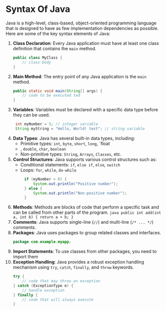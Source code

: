 # Syntax Of Java

Java is a high-level, class-based, object-oriented programming language that is designed to have as few implementation
dependencies as possible. Here are some of the key syntax elements of Java:

1. **Class Declaration**: Every Java application must have at least one class definition that contains the `main`
   method.
   ```java
   public class MyClass {
       // class body
   }
   ```
2. **Main Method**: The entry point of any Java application is the `main` method.
   ```java 
   public static void main(String[] args) {
       // code to be executed ted
   }
   ``` 
3. **Variables**: Variables must be declared with a specific data type before they can be used.
   ```java
    int myNumber = 5; // integer variable
    String myString = "Hello, World! test"; // string variable
    ```
4. **Data Types**: Java has several built-in data types, including:
    - Primitive types: `int`, `byte`, `short`, `long`, `float
    - , `double`, `char`, `boolean`
    - Non-primitive types: `String`, `Arrays`, `Classes`, etc.
5. **Control Structures**: Java supports various control structures such as:
    - Conditional statements: `if`, `else if`, `else`, `switch`
    - Loops: `for`, `while`, `do-while`
   ```java
        if (myNumber > 0) {
            System.out.println("Positive number");
        } else {
            System.out.println("Non-positive number");
        }
   ```
6. **Methods**: Methods are blocks of code that perform a specific task and can be called from other parts of the
       program.
       ```java
       public int add(int a, int b) {
           return a + b;
       }
       ```
7. **Comments**: Java supports single-line (`//`) and multi-line (`/* ... */`) comments.
8. **Packages**: Java uses packages to group related classes and interfaces.
   ```java
   package com.example.myapp;
   ```
9. **Import Statements**: To use classes from other packages, you need to import them
10. **Exception Handling**: Java provides a robust exception handling mechanism using `try`, `catch`, `finally`, and
    `throw` keywords.
    ```java
    try {
        // code that may throw an exception
    } catch (ExceptionType e) {
        // handle exception
    } finally {
        // code that will always execute
    }
    ```